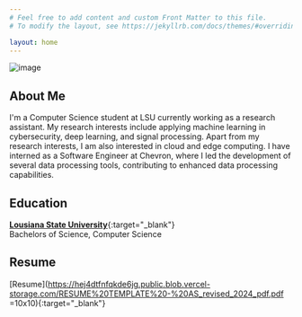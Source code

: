 ```yaml
---
# Feel free to add content and custom Front Matter to this file.
# To modify the layout, see https://jekyllrb.com/docs/themes/#overriding-theme-defaults

layout: home
---
```


![image](https://hej4dtfnfqkde6jg.public.blob.vercel-storage.com/personwaving.png)

## About Me

<!-- I am a Computer Science student at Louisiana State University, driven by a passion for research, innovation, and technology. Throughout my academic journey, I have actively contributed to impactful projects, including collaborative work on a language model for cancer pathology report summarization. As a Research Assistant at LSU Mobile Device Security Lab, I've explored privacy implications of trackers and led analyses. During internships at Chevron, I played a pivotal role in developing Python-based file scrapers, contributing to the company's efficiency. Proficient in Python, Java, C++, and more, I am eager to leverage my skills to make meaningful contributions in the dynamic landscape of computer science and technology. -->

I'm a Computer Science student at LSU currently working as a research assistant. My research interests include applying machine learning in cybersecurity, deep learning, and signal processing. Apart from my research interests, I am also interested in cloud and edge computing. I have interned as a Software Engineer at Chevron, where I led the development of several data processing tools, contributing to enhanced data processing capabilities.

## Education

[**Lousiana State University**](https://www.lsu.edu){:target="_blank"}\
Bachelors of Science, Computer Science

## Resume

[Resume](https://hej4dtfnfqkde6jg.public.blob.vercel-storage.com/RESUME%20TEMPLATE%20-%20AS_revised_2024_pdf.pdf =10x10){:target="_blank"}